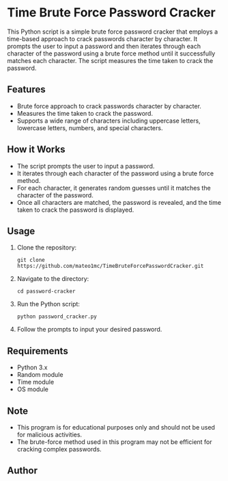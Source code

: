 # Time Brute Force Password Cracker
This Python script is a simple brute force password cracker that employs a time-based approach to crack passwords character by character. 
It prompts the user to input a password and then iterates through each character of the password using a brute force method until it successfully matches each character. 
The script measures the time taken to crack the password.

## Features
- Brute force approach to crack passwords character by character.
- Measures the time taken to crack the password.
- Supports a wide range of characters including uppercase letters, lowercase letters, numbers, and special characters.

## How it Works
- The script prompts the user to input a password.
- It iterates through each character of the password using a brute force method.
- For each character, it generates random guesses until it matches the character of the password.
- Once all characters are matched, the password is revealed, and the time taken to crack the password is displayed.

## Usage
1. Clone the repository:

    ```
    git clone https://github.com/mateo1mc/TimeBruteForcePasswordCracker.git
    ```
2. Navigate to the directory:

    ```
    cd password-cracker
    ```
3. Run the Python script:

    ```
    python password_cracker.py
    ```

4. Follow the prompts to input your desired password.

## Requirements

- Python 3.x
- Random module
- Time module
- OS module

## Note

- This program is for educational purposes only and should not be used for malicious activities.
- The brute-force method used in this program may not be efficient for cracking complex passwords.


## Author



